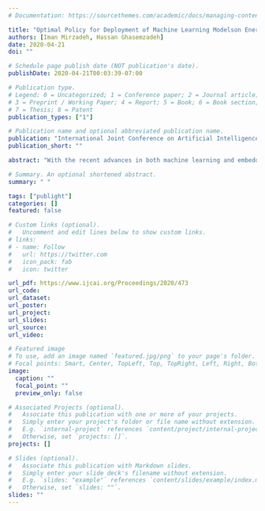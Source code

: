 ```yaml
---
# Documentation: https://sourcethemes.com/academic/docs/managing-content/

title: "Optimal Policy for Deployment of Machine Learning Modelson Energy-Bounded Systems"
authors: [Iman Mirzadeh, Hassan Ghasemzadeh]
date: 2020-04-21
doi: ""

# Schedule page publish date (NOT publication's date).
publishDate: 2020-04-21T00:03:39-07:00

# Publication type.
# Legend: 0 = Uncategorized; 1 = Conference paper; 2 = Journal article;
# 3 = Preprint / Working Paper; 4 = Report; 5 = Book; 6 = Book section;
# 7 = Thesis; 8 = Patent
publication_types: ["1"]

# Publication name and optional abbreviated publication name.
publication: "International Joint Conference on Artificial Intelligence (IJCAI), 2020"
publication_short: ""

abstract: "With the recent advances in both machine learning and embedded systems research, the demand to deploy computational models for real-time execution on edge devices has increased substantially. Without deploying computational models on edge devices, the frequent transmission of sensor data to the cloud results in rapid battery draining due to the energy consumption of wireless data transmission. This rapid power dissipation leads to a considerable reduction in the battery lifetime of the system, therefore jeopardizing the real-world utility of smart devices. It is well-established that for difficult machine learning tasks, models with higher performance often require more computation power and thus are not power-efficient choices for deployment on edge devices. However, the trade-offs between performance and power consumption are not well studied. While numerous methods (e.g., model compression) have been developed to obtain an optimal model, these methods focus on improving the efficiency of a ''single'' model. In an entirely new direction, we introduce an effective method to find a combination of ''multiple''  models that are optimal in terms of power-efficiency and performance by solving an optimization problem in which both performance and power consumption are taken into account. Experimental results demonstrate that on the ImageNet dataset, we can achieve a 20% energy reduction with only 0.3% accuracy drop compared to Squeeze-and-Excitation Networks.  Compared to a pruned convolutional neural network for human activity recognition, while consuming 1.7% less energy, our proposed policy achieves 1.3% higher accuracy."

# Summary. An optional shortened abstract.
summary: " "

tags: ["publight"]
categories: []
featured: false

# Custom links (optional).
#   Uncomment and edit lines below to show custom links.
# links:
# - name: Follow
#   url: https://twitter.com
#   icon_pack: fab
#   icon: twitter

url_pdf: https://www.ijcai.org/Proceedings/2020/473
url_code:
url_dataset:
url_poster:
url_project:
url_slides:
url_source:
url_video:

# Featured image
# To use, add an image named `featured.jpg/png` to your page's folder.
# Focal points: Smart, Center, TopLeft, Top, TopRight, Left, Right, BottomLeft, Bottom, BottomRight.
image:
  caption: ""
  focal_point: ""
  preview_only: false

# Associated Projects (optional).
#   Associate this publication with one or more of your projects.
#   Simply enter your project's folder or file name without extension.
#   E.g. `internal-project` references `content/project/internal-project/index.md`.
#   Otherwise, set `projects: []`.
projects: []

# Slides (optional).
#   Associate this publication with Markdown slides.
#   Simply enter your slide deck's filename without extension.
#   E.g. `slides: "example"` references `content/slides/example/index.md`.
#   Otherwise, set `slides: ""`.
slides: ""
---
```

